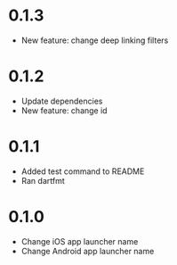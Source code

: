 0.1.3
=====
* New feature: change deep linking filters

0.1.2
=====

* Update dependencies
* New feature: change id

0.1.1
=====

* Added test command to README
* Ran dartfmt

0.1.0
=====

* Change iOS app launcher name
* Change Android app launcher name

